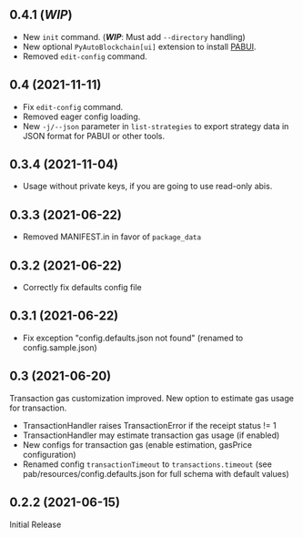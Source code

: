 ## 0.4.1 (***WIP***)

* New `init` command. (***WIP***: Must add `--directory` handling)
* New optional `PyAutoBlockchain[ui]` extension to install [PABUI](https://github.com/manuelpepe/PABUI).
* Removed `edit-config` command.

## 0.4 (2021-11-11)

* Fix `edit-config` command.
* Removed eager config loading.
* New `-j/--json` parameter in `list-strategies` to export strategy data in JSON format for PABUI or other tools. 

## 0.3.4 (2021-11-04)

* Usage without private keys, if you are going to use read-only abis.

## 0.3.3 (2021-06-22)

* Removed MANIFEST.in in favor of `package_data`

## 0.3.2 (2021-06-22)

* Correctly fix defaults config file

## 0.3.1 (2021-06-22)

* Fix exception "config.defaults.json not found" (renamed to config.sample.json)

## 0.3 (2021-06-20)

Transaction gas customization improved. New option to estimate gas usage for transaction.

* TransactionHandler raises TransactionError if the receipt status != 1
* TransactionHandler may estimate transaction gas usage (if enabled)
* New configs for transaction gas (enable estimation, gasPrice configuration)
* Renamed config `transactionTimeout` to `transactions.timeout` (see pab/resources/config.defaults.json for full schema with default values)

## 0.2.2 (2021-06-15)

Initial Release